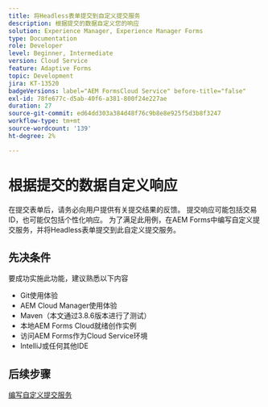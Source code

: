 ```yaml
---
title: 将Headless表单提交到自定义提交服务
description: 根据提交的数据自定义您的响应
solution: Experience Manager, Experience Manager Forms
type: Documentation
role: Developer
level: Beginner, Intermediate
version: Cloud Service
feature: Adaptive Forms
topic: Development
jira: KT-13520
badgeVersions: label="AEM FormsCloud Service" before-title="false"
exl-id: 78fe677c-d5ab-40f6-a381-800f24e227ae
duration: 27
source-git-commit: ed64dd303a384d48f76c9b8e8e925f5d3b8f3247
workflow-type: tm+mt
source-wordcount: '139'
ht-degree: 2%

---
```


# 根据提交的数据自定义响应

在提交表单后，请务必向用户提供有关提交结果的反馈。 提交响应可能包括交易ID，也可能仅包括个性化响应。 为了满足此用例，在AEM Forms中编写自定义提交服务，并将Headless表单提交到此自定义提交服务。

## 先决条件

要成功实施此功能，建议熟悉以下内容

* Git使用体验
* AEM Cloud Manager使用体验
* Maven（本文通过3.8.6版本进行了测试）
* 本地AEM Forms Cloud就绪创作实例
* 访问AEM Forms作为Cloud Service环境
* IntelliJ或任何其他IDE


## 后续步骤

[编写自定义提交服务](./custom-submit-service.md)
